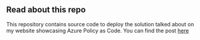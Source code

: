 ## Read about this repo

This repository contains source code to deploy the solution talked about on my website showcasing Azure Policy as Code.
You can find the post [here](https://www.lindbergtech.com/use-terraform-to-manage-azure-policy/)

